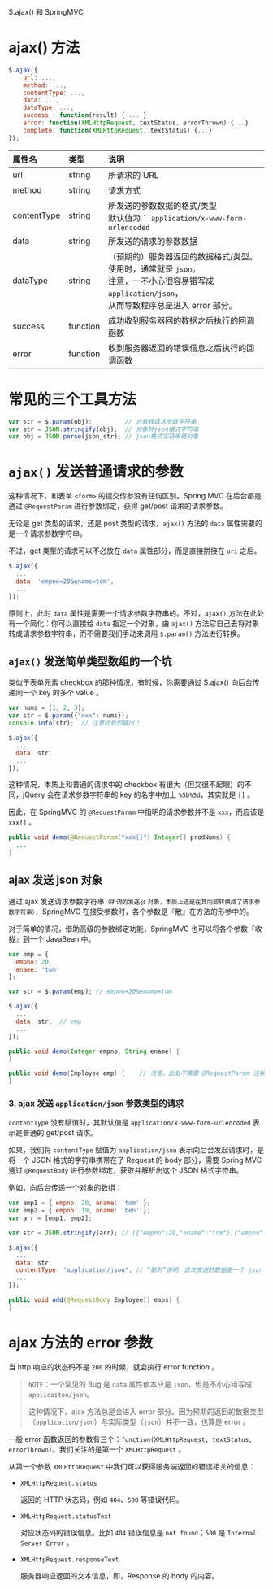 <span class="title">$.ajax() 和 SpringMVC</span>

# ajax() 方法

```js
$.ajax({
    url: ...,
    method: ...,
    contentType: ...,
    data: ...,
    dataType: ...,
    success : function(result) { ... }
    error: function(XMLHttpRequest, textStatus, errorThrown) {...}
    complete: function(XMLHttpRequest, textStatus) {...}
});
```

| 属性名 | 类型 | 说明 |
| :- | :- | :- |
| url         | string   | 所请求的 URL |
| method      | string   | 请求方式 |
| contentType | string   | 所发送的参数数据的格式/类型<br>默认值为： `application/x-www-form-urlencoded` |
| data        | string   | 所发送的请求的参数数据 | 
| dataType    | string   |（预期的）服务器返回的数据格式/类型。使用时，通常就是 `json`。 <br>注意，一不小心很容易错写成 `application/json`，<br>从而导致程序总是进入 error 部分。 |
| success     | function | 成功收到服务器回的数据之后执行的回调函数 |
| error       | function | 收到服务器返回的错误信息之后执行的回调函数 |

# 常见的三个工具方法

```js
var str = $.param(obj);         // 对象转请求参数字符串
var str = JSON.stringify(obj);  // 对象转json格式字符串
var obj = JSON.parse(json_str); // json格式字符串转对象
```

# `ajax()` 发送普通请求的参数

这种情况下，和表单 `<form>` 的提交传参没有任何区别。Spring MVC 在后台都是通过 `@RequestParam` 进行参数绑定，获得 get/post 请求的请求参数。

无论是 get 类型的请求，还是 post 类型的请求，`ajax()` 方法的 `data` 属性需要的是一个请求参数字符串。

不过，get 类型的请求可以不必放在 `data` 属性部分，而是直接拼接在 `uri` 之后。

```js
$.ajax({
  ...
  data: 'empno=20&ename=tom',
  ...
});
```

原则上，此时 `data` 属性是需要一个请求参数字符串的。不过，`ajax()` 方法在此处有一个简化：你可以直接给 `data` 指定一个对象，由 `ajax()` 方法它自己去将对象转成请求参数字符串，而不需要我们手动来调用 `$.param()` 方法进行转换。



## `ajax()` 发送简单类型数组的一个坑

类似于表单元素 checkbox 的那种情况，有时候，你需要通过 $.ajax() 向后台传递同一个 key 的多个 value 。

```javascript
var nums = [1, 2, 3];
var str = $.param({"xxx": nums});
console.info(str);  // 注意此处的输出！

$.ajax({
  ...
  data: str,
  ...
});
```

这种情况，本质上和普通的请求中的 checkbox 有很大（但又很不起眼）的不同，jQuery 会在请求参数字符串的 key 的名字中加上 `%5b%5d`，其实就是 `[]` 。

因此，在 SpringMVC 的 `@RequestParam` 中指明的请求参数并不是 `xxx`，而应该是 `xxx[]` 。

```java
public void demo(@RequestParam("xxx[]") Integer[] prodNums) {
  ...
}
```

## ajax 发送 json 对象

通过 ajax 发送请求参数字符串<small>（所谓的发送 js 对象，本质上还是在其内部转换成了请求参数字符串）</small>，SpringMVC 在接受参数时，各个参数是『散』在方法的形参中的。

对于简单的情况，借助高级的参数绑定功能，SpringMVC 也可以将各个参数『收拢』到一个 JavaBean 中。

```javascript
var emp = {
  empno: 20,
  ename: 'tom'
};

var str = $.param(emp); // empno=20&ename=tom

$.ajax({
  ...
  data: str,  // emp
  ...
});
```

```java
public void demo(Integer empno, String ename) {
}

public void demo(Employee emp) {	// 注意，此处不需要 @RequestParam 注解
}
```

### 3. ajax 发送 `application/json` 参数类型的请求

`contentType` 没有赋值时，其默认值是 `application/x-www-form-urlencoded` 表示是普通的 get/post 请求。

如果，我们将 `contentType` 赋值为 `application/json` 表示向后台发起请求时，是将一个 JSON 格式的字符串携带在了 Request 的 body 部分，需要 Spring MVC 通过 `@RequestBody` 进行参数绑定，获取并解析出这个 JSON 格式字符串。

例如，向后台传递一个对象的数组：

```javascript
var emp1 = { empno: 20, ename: 'tom' };
var emp2 = { empno: 19, ename: 'ben' };
var arr = [emp1, emp2];

var str = JSON.stringify(arr); // [{"empno":20,"ename":"tom"},{"empno":21,"ename":"jerry"}]

$.ajax({
  ...
  data: str,
  contentType: "application/json", // “额外”说明，这次发送的数据是一个 json 格式字符串，而不是参数字符串
  ...                              
});
```

```java
public void add(@RequestBody Employee[] emps) {
}
```

# ajax 方法的 error 参数


当 http 响应的状态码不是 `200` 的时候，就会执行 error function 。

> `NOTE`：一个常见的 Bug 是 `data` 属性值本应是 `json`，但是不小心错写成 `applicaiton/json`。
>
> 这种情况下，ajax 方法总是会进入 error 部分。因为预期的返回的数据类型（`application/json`）与实际类型（`json`）并不一致，也算是 error 。

一般 error 函数返回的参数有三个：`function(XMLHttpRequest, textStatus, errorThrown)`。我们关注的是第一个 `XMLHttpRequest` 。

从第一个参数 `XMLHttpRequest` 中我们可以获得服务端返回的错误相关的信息：

- `XMLHttpRequest.status`
  
  返回的 HTTP 状态码，例如 `404`、`500` 等错误代码。

- `XMLHttpRequest.statusText` 
  
  对应状态码的错误信息。比如 `404` 错误信息是 `not found`；`500` 是 `Internal Server Error` 。

- `XMLHttpRequest.responseText`
  
  服务器响应返回的文本信息，即，Response 的 body 的内容。






